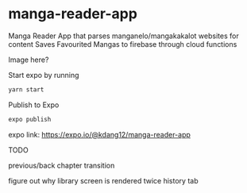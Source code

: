 # manga-reader-app

Manga Reader App that parses manganelo/mangakakalot websites for content
Saves Favourited Mangas to firebase through cloud functions

Image here?

Start expo by running

```bash
yarn start
```

Publish to Expo

```bash
expo publish
```

expo link:
https://expo.io/@kdang12/manga-reader-app

TODO

previous/back chapter transition

figure out why library screen is rendered twice
history tab
